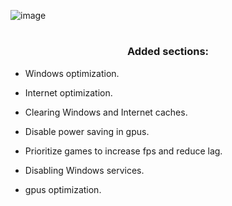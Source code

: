 ![image](https://user-images.githubusercontent.com/132106663/235265368-002b8b5b-5624-493f-94df-d3eba55338a2.png)
<h1 align="center"></h1>
<h3 align="center">Added sections:</h3>

- Windows optimization.

- Internet optimization.

- Clearing Windows and Internet caches.

- Disable power saving in gpus.

- Prioritize games to increase fps and reduce lag.

- Disabling Windows services.

- gpus optimization.
